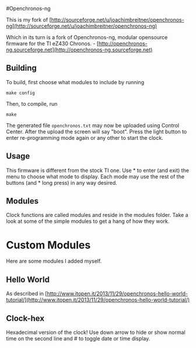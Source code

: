 #Openchronos-ng

This is my fork of [http://sourceforge.net/u/joachimbreitner/openchronos-ng](http://sourceforge.net/u/joachimbreitner/openchronos-ng)

Which in its turn is a fork of Openchronos-ng, modular opensource firmware for the TI eZ430 Chronos. - [http://openchronos-ng.sourceforge.net](http://openchronos-ng.sourceforge.net)



## Building
To build, first choose what modules to include by running

	make config

Then, to compile, run

	make
	
The generated file `openchronos.txt` may now be uploaded using Control Center. After the upload the screen will say "boot". Press the light button to enter re-programming mode again or any other to start the clock.


## Usage
This firmware is different from the stock TI one. Use * to enter (and exit) the menu to choose what mode to display. Each mode may use the rest of the buttons  (and * long press) in any way desired.

## Modules
Clock functions are called modules and reside in the modules folder. Take a look at some of the simple modules to get a hang of how they work.

# Custom Modules
Here are some modules I added myself.

## Hello World
As described in [http://www.itopen.it/2013/11/29/openchronos-hello-world-tutorial/](http://www.itopen.it/2013/11/29/openchronos-hello-world-tutorial/)

## Clock-hex
Hexadecimal version of the clock! Use down arrow to hide or show normal time on the second line and # to toggle date or time display.
